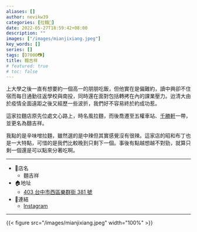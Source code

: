 ```yaml
---
aliases: []
author: nevikw39
categories: [拉麵🍜]
date: 2022-05-27T18:59:42+08:00
description: ""
images: ["/images/mianjixiang.jpeg"]
key_words: []
series: []
tags: [D7000📷]
title: 麵吉祥
# featured: true
# toc: false
---
```


上大學之後一直有想要約一個高一的朋朋吃飯，但他實在是偏難約，讀中興卻不住宿而每日通勤往返學校與南投，同時還在面對包括轉拷在內的課業壓力。迨清大由於疫情全面遠距之後又經歷一些波折，我們好不容易終於約成功惹。

這家拉麵店原先位處文心路上，時名風拉麵，而後喬遷至五權車站、[千勝軒](/ramen/chikatuken/)一帶，並更名為麵吉祥。

我點的是辛味噌拉麵，雖然選的是中辣但其實感覺沒有很辣。這家店的昭和布丁也是一大特點，可惜的是我們比較晚到只剩下一個。事後有點越想越不對勁，就算只剩一個還是可以點來分著吃啊。

---
+ 🏬店名
    * 麵吉祥
+ 🏠地址
    * [403 台中市西區樂群街 381 號](https://goo.gl/maps/n6YwwrcQ63NRfuJQ7)
+ 🔗連結
    * [Instagram](https://www.instagram.com/mianjixiang/)
---

{{< figure src="/images/mianjixiang.jpeg" width="100%" >}}
